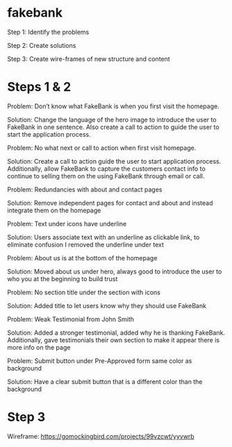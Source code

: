# fakebank

Step 1: Identify the problems

Step 2: Create solutions

Step 3: Create wire-frames of new structure and content 

# Steps 1 & 2

Problem: Don’t know what FakeBank is when you first visit the homepage.

Solution: Change the language of the hero image to introduce the user to FakeBank in one sentence. Also create a call to action to guide the user to start the application process.

Problem: No what next or call to action when first visit homepage.

Solution: Create a call to action guide the user to start application process. Additionally, allow FakeBank to capture the customers contact info to continue to selling them on the using FakeBank through email or call.   

Problem: Redundancies with about and contact pages

Solution: Remove independent pages for contact and about and instead integrate them on the homepage 

Problem: Text under icons have underline

Solution: Users associate text with an underline as clickable link, to eliminate confusion I removed  the underline under text 

Problem: About us is at the bottom of the homepage

Solution:  Moved about us under hero, always good to introduce the user to who you at the beginning to build trust

Problem: No section title under the section with icons

Solution: Added title to let users know why they should use FakeBank 

Problem: Weak Testimonial from John Smith

Solution: Added a stronger testimonial, added why he is thanking FakeBank. Additionally, gave testimonials their own section to make it appear there is more info on the page

Problem: Submit button under Pre-Approved form same color as background

Solution: Have a clear submit button that is a different color than the background 

# Step 3

Wireframe: https://gomockingbird.com/projects/99vzcwt/yyvwrb
